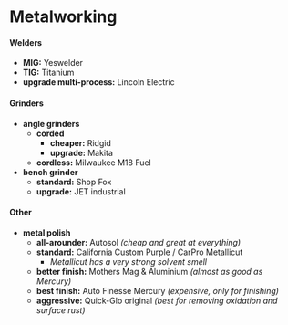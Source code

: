 # Metalworking

#### Welders

- **MIG:** Yeswelder
- **TIG:** Titanium
- **upgrade multi-process:** Lincoln Electric

#### Grinders

- **angle grinders**
	- **corded** 
		- **cheaper:** Ridgid
		- **upgrade:** Makita
	- **cordless:** Milwaukee M18 Fuel
- **bench grinder** 
	- **standard:** Shop Fox
	- **upgrade:** JET industrial

#### Other

- **metal polish** 
	- **all-arounder:** Autosol *(cheap and great at everything)*
	- **standard:** California Custom Purple / CarPro Metallicut
		- *Metallicut has a very strong solvent smell*
	- **better finish:** Mothers Mag & Aluminium *(almost as good as Mercury)*
	- **best finish:** Auto Finesse Mercury *(expensive, only for finishing)*
	- **aggressive:** Quick-Glo original *(best for removing oxidation and surface rust)*
